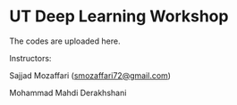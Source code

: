# UT Deep Learning Workshop
The codes are uploaded here.

Instructors:

Sajjad Mozaffari (smozaffari72@gmail.com)

Mohammad Mahdi Derakhshani
